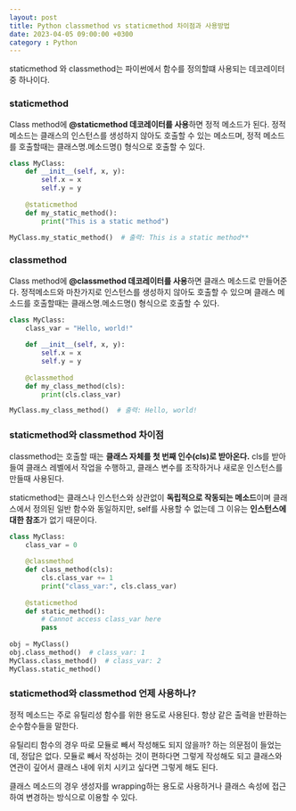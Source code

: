 ```yaml
---
layout: post
title: Python classmethod vs staticmethod 차이점과 사용방법
date: 2023-04-05 09:00:00 +0300
category : Python
---
```


staticmethod 와 classmethod는 파이썬에서 함수를 정의할떄 사용되는 데코레이터 중 하나이다.

### staticmethod

Class method에 **@staticmethod 데코레이터를 사용**하면 정적 메소드가 된다. 
정적 메소드는 클래스의 인스턴스를 생성하지 않아도 호출할 수 있는 메소드며, 정적 메소드를 호출할때는 클래스명.메소드명() 형식으로 호출할 수 있다.

```python
class MyClass:
    def __init__(self, x, y):
        self.x = x
        self.y = y
    
    @staticmethod
    def my_static_method():
        print("This is a static method")

MyClass.my_static_method()  # 출력: This is a static method**
```

### classmethod

Class method에 **@classmethod 데코레이터를 사용**하면 클래스 메소드로 만들어준다. 
정적메소드와 마찬가지로 인스턴스를 생성하지 않아도 호출할 수 있으며 클래스 메소드를 호출할때는 클래스명.메소드명() 형식으로 호출할 수 있다.

```python
class MyClass:
    class_var = "Hello, world!"
    
    def __init__(self, x, y):
        self.x = x
        self.y = y
    
    @classmethod
    def my_class_method(cls):
        print(cls.class_var)

MyClass.my_class_method()  # 출력: Hello, world!
```


### staticmethod와 classmethod 차이점

classmethod는 호출할 때는 **클래스 자체를 첫 번째 인수(cls)로 받아온다.**
cls를 받아들여 클래스 레벨에서 작업을 수행하고, 클래스 변수를 조작하거나 새로운 인스턴스를 만들때 사용된다.

staticmethod는 클래스나 인스턴스와 상관없이 **독립적으로 작동되는 메소드**이며 클래스에서 정의된 일반 함수와 동일하지만, self를 사용할 수 없는데 그 이유는 **인스턴스에 대한 참조**가 없기 때문이다. 

```python
class MyClass:
    class_var = 0
    
    @classmethod
    def class_method(cls):
        cls.class_var += 1
        print("class_var:", cls.class_var)
        
    @staticmethod
    def static_method():
        # Cannot access class_var here
        pass
        
obj = MyClass()
obj.class_method()  # class_var: 1
MyClass.class_method()  # class_var: 2
MyClass.static_method()
```


### staticmethod와 classmethod 언제 사용하나?

정적 메소드는 주로 유틸리성 함수를 위한 용도로 사용된다. 항상 같은 출력을 반환하는 순수함수들을 말한다.  

유틸리티 함수의 경우 따로 모듈로 빼서 작성해도 되지 않을까? 하는 의문점이 들었는데, 정답은 없다. 모듈로 빼서 작성하는 것이 편하다면 그렇게 작성해도 되고 클래스와 연관이 깊어서 클래스 내에 위치 시키고 싶다면 그렇게 해도 된다. 

클래스 메소드의 경우 생성자를 wrapping하는 용도로 사용하거나 클래스 속성에 접근하여 변경하는 방식으로 이용할 수 있다.